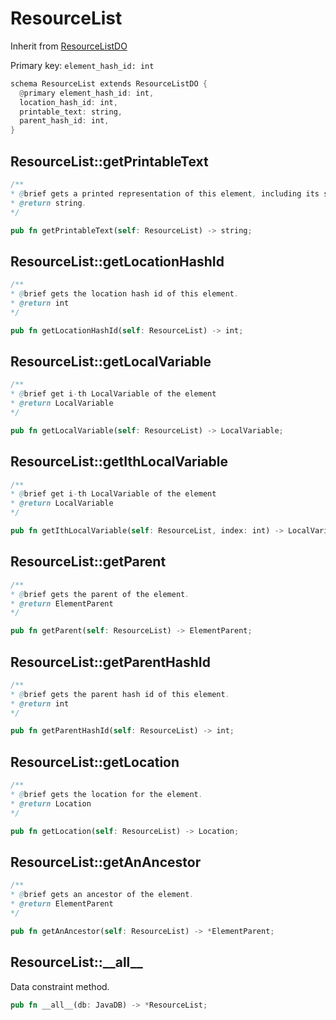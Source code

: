 # ResourceList

Inherit from [ResourceListDO](./ResourceListDO.md)

Primary key: `element_hash_id: int`

```rust
schema ResourceList extends ResourceListDO {
  @primary element_hash_id: int,
  location_hash_id: int,
  printable_text: string,
  parent_hash_id: int,
}
```
## ResourceList::getPrintableText

```java
/**
* @brief gets a printed representation of this element, including its structure where applicable.
* @return string.
*/
```
```rust
pub fn getPrintableText(self: ResourceList) -> string;
```
## ResourceList::getLocationHashId

```java
/**
* @brief gets the location hash id of this element.
* @return int
*/
```
```rust
pub fn getLocationHashId(self: ResourceList) -> int;
```
## ResourceList::getLocalVariable

```java
/**
* @brief get i-th LocalVariable of the element
* @return LocalVariable 
*/
```
```rust
pub fn getLocalVariable(self: ResourceList) -> LocalVariable;
```
## ResourceList::getIthLocalVariable

```java
/**
* @brief get i-th LocalVariable of the element
* @return LocalVariable 
*/
```
```rust
pub fn getIthLocalVariable(self: ResourceList, index: int) -> LocalVariable;
```
## ResourceList::getParent

```java
/**
* @brief gets the parent of the element.
* @return ElementParent 
*/
```
```rust
pub fn getParent(self: ResourceList) -> ElementParent;
```
## ResourceList::getParentHashId

```java
/**
* @brief gets the parent hash id of this element.
* @return int
*/
```
```rust
pub fn getParentHashId(self: ResourceList) -> int;
```
## ResourceList::getLocation

```java
/**
* @brief gets the location for the element.
* @return Location
*/
```
```rust
pub fn getLocation(self: ResourceList) -> Location;
```
## ResourceList::getAnAncestor

```java
/**
* @brief gets an ancestor of the element.
* @return ElementParent 
*/
```
```rust
pub fn getAnAncestor(self: ResourceList) -> *ElementParent;
```
## ResourceList::\_\_all\_\_

Data constraint method.

```rust
pub fn __all__(db: JavaDB) -> *ResourceList;
```
